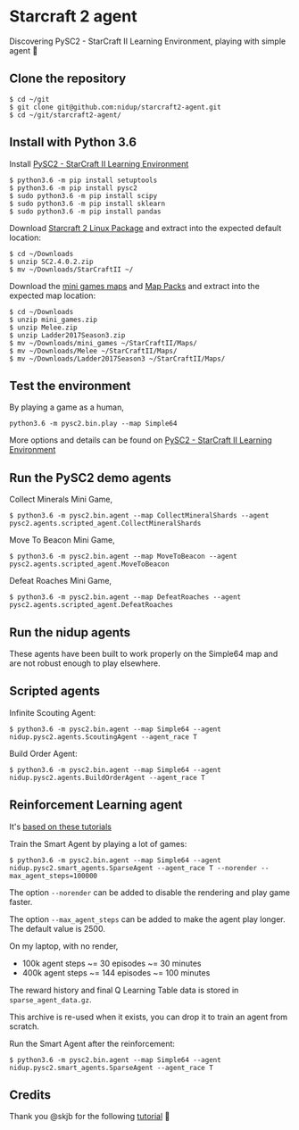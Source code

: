 Starcraft 2 agent
=================

Discovering PySC2 - StarCraft II Learning Environment, playing with simple agent 🤖

Clone the repository
--------------------

```
$ cd ~/git
$ git clone git@github.com:nidup/starcraft2-agent.git
$ cd ~/git/starcraft2-agent/
```

Install with Python 3.6
-----------------------

Install [PySC2 - StarCraft II Learning Environment](https://github.com/deepmind/pysc2)

```
$ python3.6 -m pip install setuptools
$ python3.6 -m pip install pysc2
$ sudo python3.6 -m pip install scipy
$ sudo python3.6 -m pip install sklearn
$ sudo python3.6 -m pip install pandas
```

Download [Starcraft 2 Linux Package](https://github.com/Blizzard/s2client-proto#downloads) and extract into the expected default location:

```
$ cd ~/Downloads
$ unzip SC2.4.0.2.zip
$ mv ~/Downloads/StarCraftII ~/
```

Download the [mini games maps](https://github.com/deepmind/pysc2#get-the-maps) and [Map Packs](https://github.com/Blizzard/s2client-proto#downloads) and extract into the expected map location:

```
$ cd ~/Downloads
$ unzip mini_games.zip
$ unzip Melee.zip
$ unzip Ladder2017Season3.zip
$ mv ~/Downloads/mini_games ~/StarCraftII/Maps/
$ mv ~/Downloads/Melee ~/StarCraftII/Maps/
$ mv ~/Downloads/Ladder2017Season3 ~/StarCraftII/Maps/
```

Test the environment
--------------------

By playing a game as a human,

```
python3.6 -m pysc2.bin.play --map Simple64
```

More options and details can be found on [PySC2 - StarCraft II Learning Environment](https://github.com/deepmind/pysc2)

Run the PySC2 demo agents
-------------------------

Collect Minerals Mini Game,

```
$ python3.6 -m pysc2.bin.agent --map CollectMineralShards --agent pysc2.agents.scripted_agent.CollectMineralShards
```

Move To Beacon Mini Game,

```
$ python3.6 -m pysc2.bin.agent --map MoveToBeacon --agent pysc2.agents.scripted_agent.MoveToBeacon
```

Defeat Roaches Mini Game,

```
$ python3.6 -m pysc2.bin.agent --map DefeatRoaches --agent pysc2.agents.scripted_agent.DefeatRoaches
```

Run the nidup agents
--------------------

These agents have been built to work properly on the Simple64 map and are not robust enough to play elsewhere.

Scripted agents
---------------

Infinite Scouting Agent:
```
$ python3.6 -m pysc2.bin.agent --map Simple64 --agent nidup.pysc2.agents.ScoutingAgent --agent_race T
```

Build Order Agent:
```
$ python3.6 -m pysc2.bin.agent --map Simple64 --agent nidup.pysc2.agents.BuildOrderAgent --agent_race T
```

Reinforcement Learning agent
----------------------------

It's [based on these tutorials](https://itnext.io/build-a-sparse-reward-pysc2-agent-a44e94ba5255)

Train the Smart Agent by playing a lot of games:
```
$ python3.6 -m pysc2.bin.agent --map Simple64 --agent nidup.pysc2.smart_agents.SparseAgent --agent_race T --norender --max_agent_steps=100000
```

The option `--norender` can be added to disable the rendering and play game faster.

The option `--max_agent_steps` can be added to make the agent play longer. The default value is 2500.

On my laptop, with no render,
 - 100k agent steps ~= 30 episodes ~= 30 minutes
 - 400k agent steps ~= 144 episodes ~= 100 minutes

The reward history and final Q Learning Table data is stored in `sparse_agent_data.gz`.

This archive is re-used when it exists, you can drop it to train an agent from scratch.

Run the Smart Agent after the reinforcement:
```
$ python3.6 -m pysc2.bin.agent --map Simple64 --agent nidup.pysc2.smart_agents.SparseAgent --agent_race T
```

Credits
-------

Thank you @skjb for the following [tutorial](https://github.com/skjb/pysc2-tutorial) 🚀
